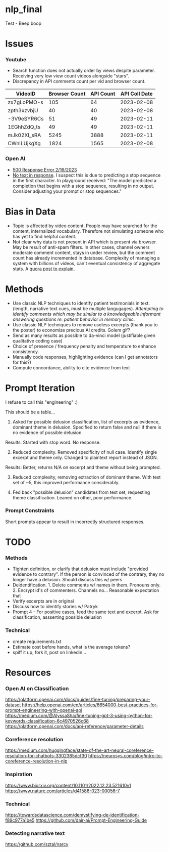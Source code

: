 # nlp_final
Test - Beep boop

# Issues
### Youtube
- Search function does not actually order by views despite parameter. Receiving very low view count videos alongside "stars".
- Discrepancy in API comments count per vid and browser count.

| VideoID | Browser Count | API Count | API Coll Date |
| ------- | ---------| -------- | ------- |
| zx7gLoPMO-s | 105 | 64 | 2023-02-08 |
| zpth3xzvbjU | 40 | 40 | 2023-02-08 |
| -3V9eSYR6Cs | 51 | 49 | 2023-02-11 |
| 1EGhhZdQ_ts | 49 | 49 | 2023-02-11 |
| mJk02XI_sRA | 5245 | 3888 |  2023-02-11 |
| CWnILUjkgXg | 1824 | 1565 | 2023-02-08 |

### Open AI
- [500 Response Error 2/16/2023](https://community.openai.com/t/continuous-gpt3-api-500-error-the-server-had-an-error-while-processing-your-request-sorry-about-that/42239/14)
- [No text in response](https://community.openai.com/t/empty-text-in-the-response-from-the-api-after-few-calls/2067/11). I suspect this is due to predicting a stop sequence in the first character. In playground received: "The model predicted a completion that begins with a stop sequence, resulting in no output. Consider adjusting your prompt or stop sequences."


# Bias in Data
- Topic is affected by video content. People may have searched for the content, internalized vocabulary. Therefore not simulating someone who has yet to find helpful content.
- Not clear why data is not present in API which is present via browser. May be result of anti-spam filters. In other cases, channel owners moderate comment content, stays in under review, but the comment count has already incremented in database. Complexity of managing a system with billions of videos, can't eventual consistency of aggregate stats. A [quora post to explain.](https://www.quora.com/Why-do-the-comments-number-on-Youtube-sometimes-not-match-the-actual-ones-shown)

# Methods
- Use classic NLP techniques to identify patient testimonials in text. (length, narrative text cues, must be multiple langugages). *Attempting to identify comments which may be similar to a knowledgeable informant answering questions re: patient behavior in memory clinic.*
- Use classic NLP techniques to remove useless excerpts (thank you to the poster) to economize precious AI credits. Golem gif?
- Send as many results as possible to da-vinci model (justifiable given qualitative coding case)
- Choice of presence / frequency penalty and temperature to enhance consistency.
- Manually code responses, highlighting evidence (can I get annotators for this?)
- Compute concordance, ability to cite evidence from text

# Prompt Iteration
I refuse to call this "engineering" :)

This should be a table...
1. Asked for possible delusion classification, list of excerpts as evidence, dominant theme in delusion. Specified to return false and null if there is no evidence of possible delusion.

Results:
Started with stop word. No response.

2. Reduced complexity. Removed specificity of null case. Identify single excerpt and theme only. Changed to plaintext report instead of JSON.

Results: Better, returns N/A on excerpt and theme without being prompted.

3. Reduced complexity, removing extraction of dominant theme. With test set of ~5, this improved performance considerably.

4. Fed back "possible delusion" candidates from test set, requesting theme classification. Leaned on other, poor performance.

### Prompt Constraints
Short prompts appear to result in incorrectly structured responses.

# TODO
### Methods
- Tighten definition, or clarify that delusion must include "provided evidence to contrary". If the person is convinced of the contrary, they no longer have a delusion. Should discuss this w/ peers
- Deidentification. 1. Delete comments w/ names in them. Pronouns only. 2. Encrypt id's of commenters. Channels no... Reasonable expectation that 
- Verify excerpts are in original
- Discuss how to identify stories w/ Patryk
- Prompt 4 - For positive cases, feed the same text and excerpt. Ask for classification, assserting possible delusion

### Technical
- create requirements.txt
- Estimate cost before hands, what is the average tokens?
- spiff it up, fork it, post on linkedin...

# Resources
### Open AI on Classification
https://platform.openai.com/docs/guides/fine-tuning/preparing-your-dataset
https://help.openai.com/en/articles/6654000-best-practices-for-prompt-engineering-with-openai-api
https://medium.com/@AlyssaSha/fine-tuning-gpt-3-using-python-for-keywords-classification-6c4970526c68
https://platform.openai.com/docs/api-reference/parameter-details

### Coreference resolution
https://medium.com/huggingface/state-of-the-art-neural-coreference-resolution-for-chatbots-3302365dcf30
https://neurosys.com/blog/intro-to-coreference-resolution-in-nlp

### Inspiration
https://www.biorxiv.org/content/10.1101/2022.12.23.521610v1
https://www.nature.com/articles/d41586-023-00056-7

### Technical
https://towardsdatascience.com/demystifying-de-identification-f89c977a1be5
https://github.com/dair-ai/Prompt-Engineering-Guide

### Detecting narrative text
https://github.com/sztal/narcy
